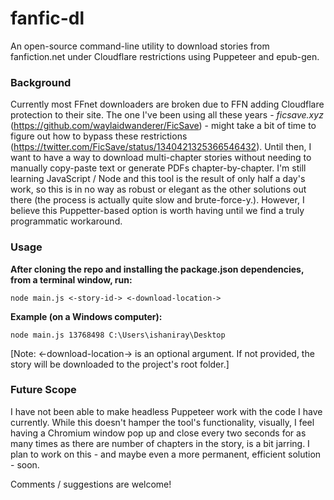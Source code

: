 # fanfic-dl
 An open-source command-line utility to download stories from fanfiction.net under Cloudflare restrictions using Puppeteer and epub-gen.

### Background
 Currently most FFnet downloaders are broken due to FFN adding Cloudflare protection to their site. The one I've been using all these years - _ficsave.xyz_ (https://github.com/waylaidwanderer/FicSave) - might take a bit of time to figure out how to bypass these restrictions (https://twitter.com/FicSave/status/1340421325366546432). Until then, I want to have a way to download multi-chapter stories without needing to manually copy-paste text or generate PDFs chapter-by-chapter. I'm still learning JavaScript / Node and this tool is the result of only half a day's work, so this is in no way as robust or elegant as the other solutions out there (the process is actually quite slow and brute-force-y.). However, I believe this Puppetter-based option is worth having until we find a truly programmatic workaround.

### Usage
 **After cloning the repo and installing the package.json dependencies, from a terminal window, run:**

    node main.js <-story-id-> <-download-location->

 **Example (on a Windows computer):**

    node main.js 13768498 C:\Users\ishaniray\Desktop

 [Note: <-download-location-> is an optional argument. If not provided, the story will be downloaded to the project's root folder.]

 ### Future Scope
 I have not been able to make headless Puppeteer work with the code I have currently. While this doesn't hamper the tool's functionality, visually, I feel having a Chromium window pop up and close every two seconds for as many times as there are number of chapters in the story, is a bit jarring. I plan to work on this - and maybe even a more permanent, efficient solution - soon.

 Comments / suggestions are welcome!
